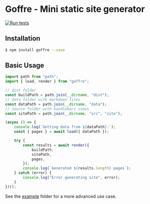 # Goffre - Mini static site generator

[![Run tests](https://github.com/moonwave99/goffre/actions/workflows/tests.yml/badge.svg)](https://github.com/moonwave99/goffre/actions/workflows/tests.yml)

## Installation

```bash
$ npm install goffre --save
```

## Basic Usage

```js
import path from "path";
import { load, render } from "goffre";

// dist folder
const buildPath = path.join(__dirname, "dist");
// data folder with markdown files
const dataPath = path.join(__dirname, "data");
// source folder with handlebars views
const sitePath = path.join(__dirname, "src", "site");

(async () => {
    console.log(`Getting data from ${dataPath}:`);
    const { pages } = await load({ dataPath });

    try {
        const results = await render({
            buildPath,
            sitePath,
            pages,
        });
        console.log(`Generated ${results.length} pages`);
    } catch (error) {
        console.log("Error generating site", error);
    }
})();
```

See the [example](https://github.com/moonwave99/goffre/tree/main/example) folder for a more advanced use case.
